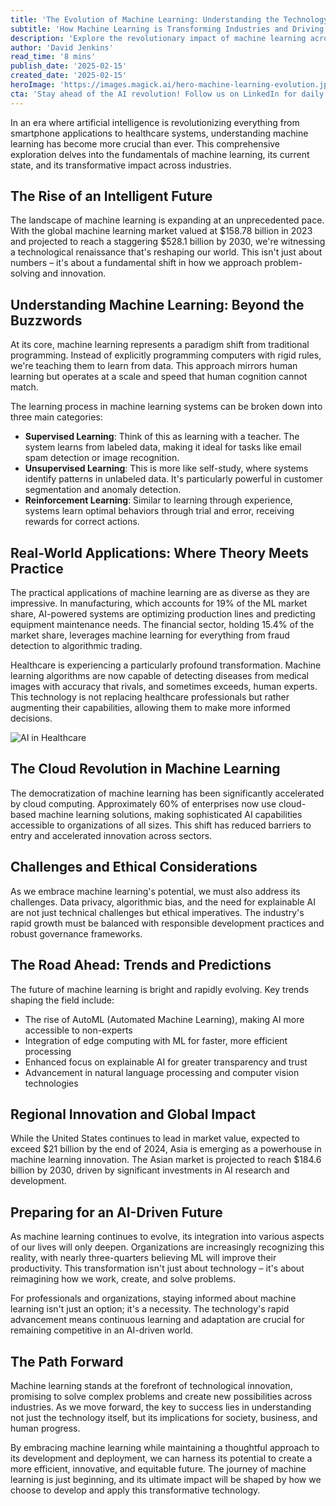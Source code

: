 ```yaml
---
title: 'The Evolution of Machine Learning: Understanding the Technology Shaping Our Future'
subtitle: 'How Machine Learning is Transforming Industries and Driving Innovation'
description: 'Explore the revolutionary impact of machine learning across industries, from its fundamental concepts to real-world applications. With the global ML market projected to reach $528.1 billion by 2030, discover how this technology is reshaping our approach to innovation and problem-solving.'
author: 'David Jenkins'
read_time: '8 mins'
publish_date: '2025-02-15'
created_date: '2025-02-15'
heroImage: 'https://images.magick.ai/hero-machine-learning-evolution.jpg'
cta: 'Stay ahead of the AI revolution! Follow us on LinkedIn for daily insights into machine learning and artificial intelligence developments that are shaping our future.'
---
```


In an era where artificial intelligence is revolutionizing everything from smartphone applications to healthcare systems, understanding machine learning has become more crucial than ever. This comprehensive exploration delves into the fundamentals of machine learning, its current state, and its transformative impact across industries.

## The Rise of an Intelligent Future

The landscape of machine learning is expanding at an unprecedented pace. With the global machine learning market valued at $158.78 billion in 2023 and projected to reach a staggering $528.1 billion by 2030, we're witnessing a technological renaissance that's reshaping our world. This isn't just about numbers – it's about a fundamental shift in how we approach problem-solving and innovation.

## Understanding Machine Learning: Beyond the Buzzwords

At its core, machine learning represents a paradigm shift from traditional programming. Instead of explicitly programming computers with rigid rules, we're teaching them to learn from data. This approach mirrors human learning but operates at a scale and speed that human cognition cannot match.

The learning process in machine learning systems can be broken down into three main categories:

- **Supervised Learning**: Think of this as learning with a teacher. The system learns from labeled data, making it ideal for tasks like email spam detection or image recognition.
- **Unsupervised Learning**: This is more like self-study, where systems identify patterns in unlabeled data. It's particularly powerful in customer segmentation and anomaly detection.
- **Reinforcement Learning**: Similar to learning through experience, systems learn optimal behaviors through trial and error, receiving rewards for correct actions.

## Real-World Applications: Where Theory Meets Practice

The practical applications of machine learning are as diverse as they are impressive. In manufacturing, which accounts for 19% of the ML market share, AI-powered systems are optimizing production lines and predicting equipment maintenance needs. The financial sector, holding 15.4% of the market share, leverages machine learning for everything from fraud detection to algorithmic trading.

Healthcare is experiencing a particularly profound transformation. Machine learning algorithms are now capable of detecting diseases from medical images with accuracy that rivals, and sometimes exceeds, human experts. This technology is not replacing healthcare professionals but rather augmenting their capabilities, allowing them to make more informed decisions.

![AI in Healthcare](https://i.magick.ai/PIXE/1738406181110_magick_img.webp)

## The Cloud Revolution in Machine Learning

The democratization of machine learning has been significantly accelerated by cloud computing. Approximately 60% of enterprises now use cloud-based machine learning solutions, making sophisticated AI capabilities accessible to organizations of all sizes. This shift has reduced barriers to entry and accelerated innovation across sectors.

## Challenges and Ethical Considerations

As we embrace machine learning's potential, we must also address its challenges. Data privacy, algorithmic bias, and the need for explainable AI are not just technical challenges but ethical imperatives. The industry's rapid growth must be balanced with responsible development practices and robust governance frameworks.

## The Road Ahead: Trends and Predictions

The future of machine learning is bright and rapidly evolving. Key trends shaping the field include:

- The rise of AutoML (Automated Machine Learning), making AI more accessible to non-experts
- Integration of edge computing with ML for faster, more efficient processing
- Enhanced focus on explainable AI for greater transparency and trust
- Advancement in natural language processing and computer vision technologies

## Regional Innovation and Global Impact

While the United States continues to lead in market value, expected to exceed $21 billion by the end of 2024, Asia is emerging as a powerhouse in machine learning innovation. The Asian market is projected to reach $184.6 billion by 2030, driven by significant investments in AI research and development.

## Preparing for an AI-Driven Future

As machine learning continues to evolve, its integration into various aspects of our lives will only deepen. Organizations are increasingly recognizing this reality, with nearly three-quarters believing ML will improve their productivity. This transformation isn't just about technology – it's about reimagining how we work, create, and solve problems.

For professionals and organizations, staying informed about machine learning isn't just an option; it's a necessity. The technology's rapid advancement means continuous learning and adaptation are crucial for remaining competitive in an AI-driven world.

## The Path Forward

Machine learning stands at the forefront of technological innovation, promising to solve complex problems and create new possibilities across industries. As we move forward, the key to success lies in understanding not just the technology itself, but its implications for society, business, and human progress.

By embracing machine learning while maintaining a thoughtful approach to its development and deployment, we can harness its potential to create a more efficient, innovative, and equitable future. The journey of machine learning is just beginning, and its ultimate impact will be shaped by how we choose to develop and apply this transformative technology.